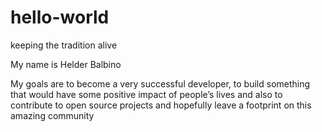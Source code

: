 # hello-world
keeping the tradition alive 

My name is Helder Balbino

My goals are to become a very successful developer, to build something that would have some positive impact of people’s lives and also to contribute to open source projects and hopefully leave a footprint on this amazing community
